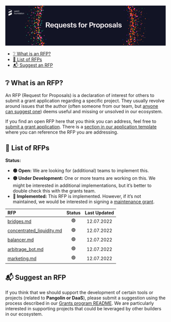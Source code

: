 <p align="center">
  <img src="../src/rfp-header.png" style="width:1300px";>
</p>

- [:grey_question: What is an RFP?](#grey_question-what-is-an-rfp)
- [:scroll: List of RFPs](#scroll-list-of-rfps)
- [:mailbox_with_mail: Suggest an RFP](#mailbox_with_mail-suggest-an-rfp)

## :grey_question: What is an RFP?

An RFP (Request for Proposals) is a declaration of interest for others to submit a grant application regarding a specific project. They usually revolve around issues that the author (often someone from our team, but [anyone can suggest one](/README.md#mailbox_with_mail-suggest-a-project)) deems useful and missing or unsolved in our ecosystem.

If you find an open RFP here that you think you can address, feel free to [submit a grant application](../README.md#1-application). There is a [section in our application template](../applications/application-template.md#project-overview-page_facing_up) where you can reference the RFP you are addressing.


## :scroll: List of RFPs

**Status:**
- **:green_circle: Open:** We are looking for (additional) teams to implement this. 
- **:yellow_circle: Under Development:** One or more teams are working on this. We might be interested in additional implementations, but it’s better to double check this with the grants team.  
- **:red_circle: Implemented:** This RFP is implemented. However, if it’s not maintained, we would be interested in signing a [maintenance grant](https://github.com/w3f/Grants-Program#hammer_and_wrench-maintenance-grants).  

| RFP | Status | Last Updated |
| :-- | :----: | :----------: | 
| [bridges.md](./open/a-and-v-topology.md) | :green_circle: | 12.07.2022 |   
| [concentrated_liquidity.md](./open/concentrated_liquidity.md) | :green_circle: | 12.07.2022 |   
| [balancer.md](./open/balancer.md) | :green_circle: | 12.07.2022 | 
| [arbitrage_bot.md](./open/arbitrage_bot.md) | :green_circle: | 12.07.2022 | 
| [marketing.md](./open/marketing.md) | :green_circle: | 12.07.2022 | 

## :mailbox_with_mail: Suggest an RFP

If you think that we should support the development of certain tools or projects (related to **Pangolin or DaaS**), please submit a suggestion using the process described in our [Grants program README](../README.md#mailbox_with_mail-suggest-a-project). We are particularly interested in supporting projects that could be leveraged by other builders in our ecosystem.
